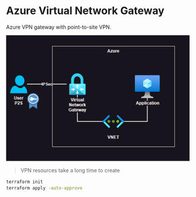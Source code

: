 # Azure Virtual Network Gateway

Azure VPN gateway with point-to-site VPN.

<img src=".docs/vpn.png" width=500 />

> VPN resources take a long time to create

```sh
terraform init
terraform apply -auto-approve
```
